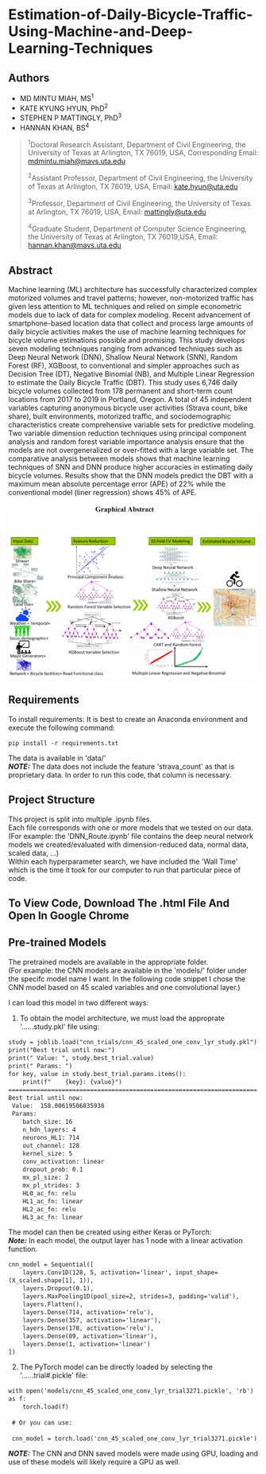 # Estimation-of-Daily-Bicycle-Traffic-Using-Machine-and-Deep-Learning-Techniques

## Authors
* MD MINTU MIAH, MS<sup>1</sup>
* KATE KYUNG HYUN, PhD<sup>2</sup>
* STEPHEN P MATTINGLY, PhD<sup>3</sup>
* HANNAN KHAN, BS<sup>4</sup>

> <sup>1</sup>Doctoral Research Assistant, Department of Civil Engineering, the University of Texas at Arlington, TX 76019, USA, Corresponding Email: [mdmintu.miah@mavs.uta.edu](mdmintu.miah@mavs.uta.edu)
>
> <sup>2</sup>Assistant Professor, Department of Civil Engineering, the University of Texas at Arlington, TX 76019, USA, Email: [kate.hyun@uta.edu](kate.hyun@uta.edu)
>
> <sup>3</sup>Professor, Department of Civil Engineering, the University of Texas at Arlington, TX 76019, USA, Email: [mattingly@uta.edu](mattingly@uta.edu)
>
> <sup>4</sup>Graduate Student, Department of Computer Science Engineering, the University of Texas at Arlington, TX 76019,USA, Email: [hannan.khan@mavs.uta.edu](hannan.khan@mavs.uta.edu)

## Abstract
Machine learning (ML) architecture has successfully characterized complex motorized
volumes and travel patterns; however, non-motorized traffic has given less attention to
ML techniques and relied on simple econometric models due to lack of data for
complex modeling. Recent advancement of smartphone-based location data that
collect and process large amounts of daily bicycle activities makes the use of machine
learning techniques for bicycle volume estimations possible and promising. This study
develops seven modeling techniques ranging from advanced techniques such as Deep
Neural Network (DNN), Shallow Neural Network (SNN), Random Forest (RF),
XGBoost, to conventional and simpler approaches such as Decision Tree (DT),
Negative Binomial (NB), and Multiple Linear Regression to estimate the Daily Bicycle
Traffic (DBT). This study uses 6,746 daily bicycle volumes collected from 178
permanent and short-term count locations from 2017 to 2019 in Portland, Oregon. A
total of 45 independent variables capturing anonymous bicycle user activities (Strava
count, bike share), built environments, motorized traffic, and sociodemographic
characteristics create comprehensive variable sets for predictive modeling. Two
variable dimension reduction techniques using principal component analysis and
random forest variable importance analysis ensure that the models are not overgeneralized
or over-fitted with a large variable set. The comparative analysis between
models shows that machine learning techniques of SNN and DNN produce higher
accuracies in estimating daily bicycle volumes. Results show that the DNN models
predict the DBT with a maximum mean absolute percentage error (APE) of 22% while
the conventional model (liner regression) shows 45% of APE.

![Graphical Abstract](/images/graphical_abstract.png)

## Requirements

To install requirements:
It is best to create an Anaconda environment and execute the following command:

```setup
pip install -r requirements.txt
```

The data is available in 'data/'  
_**NOTE:**_ The data does not include the feature 'strava_count' as that is proprietary data. In order to run this code, that column is necessary.

## Project Structure

This project is split into multiple .ipynb files.  
Each file corresponds with one or more models that we tested on our data. (For example: the 'DNN_Route.ipynb' file contains the deep neural network models we created/evaluated with dimension-reduced data, normal data, scaled data, ...)  
Within each hyperparameter search, we have included the 'Wall Time' which is the time it took for our computer to run that particular piece of code.

## To View Code, Download The .html File And Open In Google Chrome

## Pre-trained Models

The pretrained models are available in the appropriate folder.  
(For example: the CNN models are available in the 'models/' folder under the specifc model name I want. In the following code snippet I chose the CNN model based on 45 scaled variables and one convolutional layer.)

I can load this model in two different ways:
1. To obtain the model architecture, we must load the approprate '......study.pkl' file using:
```
study = joblib.load("cnn_trials/cnn_45_scaled_one_conv_lyr_study.pkl")
print("Best trial until now:")
print(" Value: ", study.best_trial.value)
print(" Params: ")
for key, value in study.best_trial.params.items():
    print(f"    {key}: {value}")
======================================================================
Best trial until now:
 Value:  158.00619506835938
 Params: 
    batch_size: 16
    n_hdn_layers: 4
    neurons_HL1: 714
    out_channel: 128
    kernel_size: 5
    conv_activation: linear
    dropout_prob: 0.1
    mx_pl_size: 2
    mx_pl_strides: 3
    HL0_ac_fn: relu
    HL1_ac_fn: linear
    HL2_ac_fn: relu
    HL3_ac_fn: linear
```
The model can then be created using either Keras or PyTorch:  
_**Note:**_ In each model, the output layer has 1 node with a linear activation function.
```
cnn_model = Sequential([
    layers.Conv1D(128, 5, activation='linear', input_shape=(X_scaled.shape[1], 1)),
    layers.Dropout(0.1),
    layers.MaxPooling1D(pool_size=2, strides=3, padding='valid'),
    layers.Flatten(),
    layers.Dense(714, activation='relu'),
    layers.Dense(357, activation='linear'),
    layers.Dense(178, activation='relu'),
    layers.Dense(89, activation='linear'),
    layers.Dense(1, activation='linear')
])
```
2. The PyTorch model can be directly loaded by selecting the '......trial#.pickle' file:
```
with open('models/cnn_45_scaled_one_conv_lyr_trial3271.pickle', 'rb') as f:
    torch.load(f)

 # Or you can use:

 cnn_model = torch.load('cnn_45_scaled_one_conv_lyr_trial3271.pickle')
```

_**NOTE:**_ The CNN and DNN saved models were made using GPU, loading and use of these models will likely require a GPU as well.
